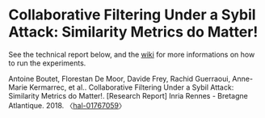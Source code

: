 # Collaborative Filtering Under a Sybil Attack: Similarity Metrics do Matter! 

See the technical report below, and the [wiki](https://github.com/fdemoor/recopriv/wiki) for more informations on how to run the experiments.

Antoine Boutet, Florestan De Moor, Davide Frey, Rachid Guerraoui, Anne-Marie Kermarrec, et al.. 
Collaborative Filtering Under a Sybil Attack: Similarity Metrics do Matter!. 
[Research Report] Inria Rennes - Bretagne Atlantique. 2018. 〈[hal-01767059](https://hal.inria.fr/hal-01767059)〉
